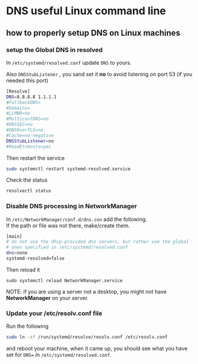# DNS useful Linux command line

## how to properly setup DNS on Linux machines 

### setup the Global DNS in resolved
In `/etc/systemd/resolved.conf` update `DNS` to yours.

Also `DNSStubListener` , you sand set it **no** to avoid listening on port 53 (if you needed this port)

```bash
[Resolve]
DNS=8.8.8.8 1.1.1.1
#FallbackDNS=
#Domains=
#LLMNR=no
#MulticastDNS=no
#DNSSEC=no
#DNSOverTLS=no
#Cache=no-negative
DNSStubListener=no
#ReadEtcHosts=yes
```

Then restart the service

```bash
sudo systemctl restart systemd-resolved.service
```

Check the status

```bash
resolvectl status
```

### Disable DNS processing in NetworkManager
In `/etc/NetworkManager/conf.d/dns.con` add the following.  
If the path or file was not there, make/create them.

```bash
[main]
# do not use the dhcp-provided dns servers, but rather use the global
# ones specified in /etc/systemd/resolved.conf
dns=none
systemd-resolved=false
```

Then reload it

```
sudo systemctl reload NetworkManager.service
```

NOTE: if you are using a server not a desktop, you might not have **NetworkManager** on your server.

### Update your /etc/resolv.conf file

Run the following 

```bash
sudo ln -sf /run/systemd/resolve/resolv.conf /etc/resolv.conf
```

and reboot your machine, when it came up, you should see what you have set for `DNS=` in `/etc/systemd/resolved.conf`.


